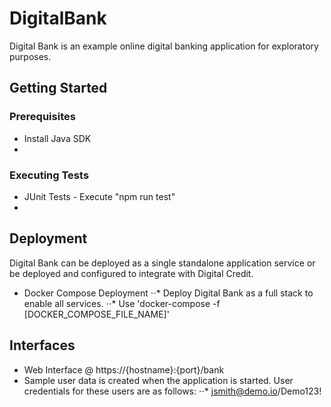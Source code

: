 # DigitalBank
Digital Bank is an example online digital banking application for exploratory purposes.
## Getting Started
### Prerequisites
* Install Java SDK
* 
### Executing Tests
* JUnit Tests - Execute "npm run test"
* 
## Deployment
Digital Bank can be deployed as a single standalone application service or be deployed and configured to integrate with Digital Credit.
* Docker Compose Deployment
⋅⋅* Deploy Digital Bank as a full stack to enable all services.
⋅⋅* Use 'docker-compose -f [DOCKER_COMPOSE_FILE_NAME]'
## Interfaces
* Web Interface @ https://{hostname}:{port}/bank
* Sample user data is created when the application is started. User credentials for these users are as follows:
⋅⋅* jsmith@demo.io/Demo123!
